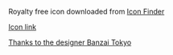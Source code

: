 Royalty free icon downloaded from [Icon Finder](https://www.iconfinder.com/)

[Icon link](https://www.iconfinder.com/icons/81013/dna_icon)

[Thanks to the designer Banzai Tokyo](http://banzaitokyo.com/)
